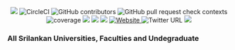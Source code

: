 <p align="center">
<img src="https://img.shields.io/badge/version-1.0.0-green">
<img alt="CircleCI" src="https://img.shields.io/circleci/build/github/dinushchathurya/sri-lankan-universities-faculties-degrees/master">
<img alt="GitHub contributors" src="https://img.shields.io/github/contributors/dinushchathurya/sri-lankan-universities-faculties-degrees">
<img alt="GitHub pull request check contexts" src="https://img.shields.io/github/status/contexts/pulls/dinushchathurya/sri-lankan-universities-faculties-degrees/1">
<img src="https://img.shields.io/coveralls/github/badges/shields" alt="coverage">
<img src="https://img.shields.io/badge/downloads-1k%2Fmonth-brightgreen">
<img src="https://img.shields.io/badge/rating-★★★★☆-brightgreen">
<img src="https://img.shields.io/badge/uptime-100%25-brightgreen">
<a href="https://dinushchathurya.github.io/">
    <img alt="Website" src="https://img.shields.io/website?down_message=red&style=plastic&up_message=online&url=https%3A%2F%2Fdinushchathurya.github.io%2F">
</a>
<img alt="Twitter URL" src="https://img.shields.io/twitter/url?style=social&url=https%3A%2F%2Ftwitter.com%2FDinushChathurya">
<img src="https://img.shields.io/badge/made%20with%20love-by%20srilanka-orange">
</p>

### All Srilankan Universities, Faculties and Undegraduate 
